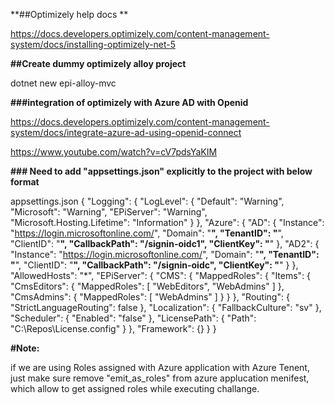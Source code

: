 **##Optimizely help docs **

https://docs.developers.optimizely.com/content-management-system/docs/installing-optimizely-net-5

**##Create dummy optimizely alloy project** 

dotnet new epi-alloy-mvc

**###integration of optimizely with Azure AD with Openid**

https://docs.developers.optimizely.com/content-management-system/docs/integrate-azure-ad-using-openid-connect

https://www.youtube.com/watch?v=cV7pdsYaKIM

**### Need to add "appsettings.json" explicitly to the project with below format**

appsettings.json
{
  "Logging": {
    "LogLevel": {
      "Default": "Warning",
      "Microsoft": "Warning",
      "EPiServer": "Warning",
      "Microsoft.Hosting.Lifetime": "Information"
    }
  },
  "Azure": {
    "AD": {
      "Instance": "https://login.microsoftonline.com/",
      "Domain": "**********************",
      "TenantID": "**********************",
      "ClientID": "**********************",
      "CallbackPath": "/signin-oidc1",
      "ClientKey": "**********************"
    },
    "AD2": {
      "Instance": "https://login.microsoftonline.com/",
      "Domain": "**********************",
      "TenantID": "**********************",
      "ClientID": "**********************",
      "CallbackPath": "/signin-oidc",
      "ClientKey": "**********************"
    }
  },
  "AllowedHosts": "*",
  "EPiServer": {
    "CMS": {
      "MappedRoles": {
        "Items": {
          "CmsEditors": {
            "MappedRoles": [ "WebEditors", "WebAdmins" ]
          },
          "CmsAdmins": {
            "MappedRoles": [ "WebAdmins" ]
          }
        }
      },
      "Routing": {
        "StrictLanguageRouting": false
      },
      "Localization": {
        "FallbackCulture": "sv"
      },
      "Scheduler": {
        "Enabled": "false"
      },
      "LicensePath": {
        "Path": "C:\\Repos\\License.config"
      }
    },
    "Framework": {}
  }
}

**#Note:**

if we are using Roles assigned with Azure application with Azure Tenent, just make sure remove "emit_as_roles" from azure applucation menifest, which allow to get assigned roles while executing challange.
